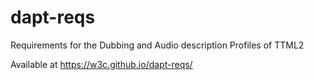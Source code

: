 # dapt-reqs
Requirements for the Dubbing and Audio description Profiles of TTML2

Available at https://w3c.github.io/dapt-reqs/
